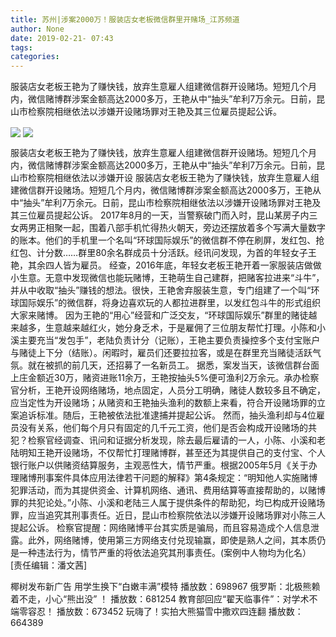 ```yaml
---
title: 苏州|涉案2000万！服装店女老板微信群里开赌场_江苏频道
author: None
date: 2019-02-21- 07:43
tags: 
categories: 
---
```

服装店女老板王艳为了赚快钱，放弃生意雇人组建微信群开设赌场。短短几个月内，微信赌博群涉案金额高达2000多万，王艳从中“抽头”牟利7万余元。日前，昆山市检察院相继依法以涉嫌开设赌场罪对王艳及其三位雇员提起公诉。
<!-- more -->
                
<img align="center" border="0" src="http://p1.ifengimg.com/a/2019_08/6c74da56e6b9bb6_size18_w550_h330.jpg" />
                
<img align="center" border="0" src="http://p2.ifengimg.com/a/2016/0810/204c433878d5cf9size1_w16_h16.png" />
            
服装店女老板王艳为了赚快钱，放弃生意雇人组建微信群开设赌场。短短几个月内，微信赌博群涉案金额高达2000多万，王艳从中“抽头”牟利7万余元。日前，昆山市检察院相继依法以涉嫌开设
服装店女老板王艳为了赚快钱，放弃生意雇人组建微信群开设赌场。短短几个月内，微信赌博群涉案金额高达2000多万，王艳从中“抽头”牟利7万余元。日前，昆山市检察院相继依法以涉嫌开设赌场罪对王艳及其三位雇员提起公诉。
2017年8月的一天，当警察破门而入时，昆山某房子内三女两男正相聚一起，围着八部手机忙得热火朝天，旁边还摆放着多个写满大量数字的账本。他们的手机里一个名叫“环球国际娱乐”的微信群不停在刷屏，发红包、抢红包、计分数……群里80余名群成员十分活跃。经讯问发现，为首的年轻女子王艳，其余四人皆为雇员。
经查，2016年底，年轻女老板王艳开着一家服装店做做小生意。无意中发现微信也能玩赌博，王艳萌生自己建群，把赌客拉进来“斗牛”，并从中收取“抽头”赚钱的想法。很快，王艳舍弃服装生意，专门组建了一个叫“环球国际娱乐”的微信群，将身边喜欢玩的人都拉进群里，以发红包斗牛的形式组织大家来赌博。
因为王艳的“用心”经营和广泛交友，“环球国际娱乐”群里的赌徒越来越多，生意越来越红火，她分身乏术，于是雇佣了三位朋友帮忙打理。小陈和小溪主要充当“发包手”，老陆负责计分（记账），王艳主要负责操控多个支付宝账户与赌徒上下分（结账）。闲暇时，雇员们还要拉拉客，或是在群里充当赌徒活跃气氛。就在被抓的前几天，还招募了一名新员工。
据悉，案发当天，该微信群台面上庄金额近30万，赌资进账11余万，王艳按抽头5%便可渔利2万余元。承办检察官分析，王艳开设网络赌场，地点固定，人员分工明确，赌徒人数较多且不确定，应当定性为开设赌场；从赌资和王艳抽头渔利的数额上来看，符合开设赌场罪的立案追诉标准。随后，王艳被依法批准逮捕并提起公诉。
然而，抽头渔利却与4位雇员没有关系，他们每个月只有固定的几千元工资，他们是否会构成开设赌场的共犯？检察官经调查、讯问和证据分析发现，除去最后雇请的一人，小陈、小溪和老陆明知王艳开设赌场，不仅帮忙打理赌博群，甚至还为其提供自己的支付宝、个人银行账户以供赌资结算服务，主观恶性大，情节严重。根据2005年5月《关于办理赌博刑事案件具体应用法律若干问题的解释》第4条规定：“明知他人实施赌博犯罪活动，而为其提供资金、计算机网络、通讯、费用结算等直接帮助的，以赌博罪的共犯论处。”小陈、小溪和老陆三人属于提供条件的帮助犯，均已构成开设赌场罪，应当追究其刑事责任。近日，昆山市检察院依法以涉嫌开设赌场罪对小陈三人提起公诉。
检察官提醒：网络赌博平台其实质是骗局，而且容易造成个人信息泄露。此外，网络赌博，使用第三方网络支付兑现输赢，即使是熟人之间，其本质仍是一种违法行为，情节严重的将依法追究其刑事责任。(案例中人物均为化名）
[责任编辑：潘文茜]
            
椰树发布新广告 用学生换下“白嫩丰满”模特
播放数：698967
俄罗斯：北极熊赖着不走，小心“熊出没” ！
播放数：681254
教育部回应“翟天临事件”：对学术不端零容忍！
播放数：673452
玩嗨了！实拍大熊猫雪中撒欢四连翻
播放数：664389
